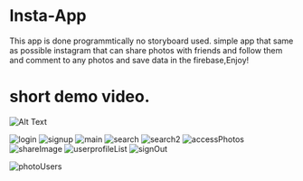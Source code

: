 # Insta-App
This app is done programmtically no storyboard used.
simple app that same as possible instagram that can share photos with friends and follow them and comment to any photos and save data in the firebase,Enjoy!

# short demo video.


![Alt Text](https://j.gifs.com/D1Egg6.gif)

![login](https://user-images.githubusercontent.com/34996617/57174737-9ac55a80-6e43-11e9-9c26-34b134326e02.png)
![signup](https://user-images.githubusercontent.com/34996617/57174739-9dc04b00-6e43-11e9-93f1-d8997501507c.png)
![main](https://user-images.githubusercontent.com/34996617/57174742-a4e75900-6e43-11e9-8bed-3cca63560c52.png)
![search](https://user-images.githubusercontent.com/34996617/57174745-a87ae000-6e43-11e9-9462-658f25f476a2.png)
![search2](https://user-images.githubusercontent.com/34996617/57174749-ae70c100-6e43-11e9-8f69-d4268d5a1313.png)
![accessPhotos](https://user-images.githubusercontent.com/34996617/57174747-ad3f9400-6e43-11e9-8d9c-c768f00dd2df.png)
![shareImage](https://user-images.githubusercontent.com/34996617/57174751-b0d31b00-6e43-11e9-8661-fa7b8aae1a83.png)
![userprofileList](https://user-images.githubusercontent.com/34996617/57174753-b4ff3880-6e43-11e9-9030-43cf16926e68.png)
![signOut](https://user-images.githubusercontent.com/34996617/57174758-c8120880-6e43-11e9-9a13-3f768ce0ba83.png)

![photoUsers](https://user-images.githubusercontent.com/34996617/57174748-add82a80-6e43-11e9-9e14-7001a6f19daa.png)


